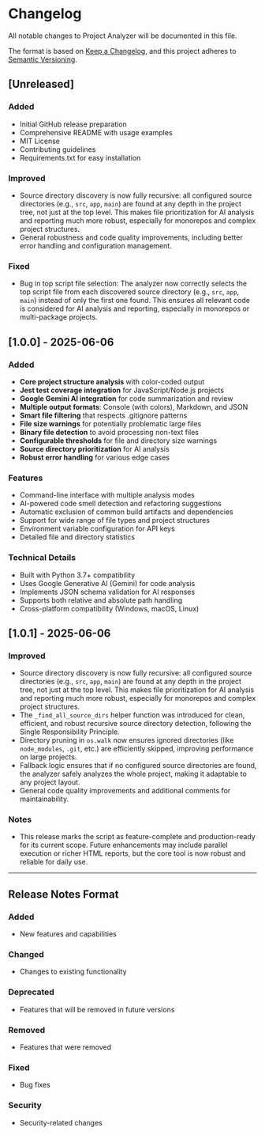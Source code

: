 # Changelog

All notable changes to Project Analyzer will be documented in this file.

The format is based on [Keep a Changelog](https://keepachangelog.com/en/1.0.0/),
and this project adheres to [Semantic Versioning](https://semver.org/spec/v2.0.0.html).

## [Unreleased]

### Added
- Initial GitHub release preparation
- Comprehensive README with usage examples
- MIT License
- Contributing guidelines
- Requirements.txt for easy installation

### Improved
- Source directory discovery is now fully recursive: all configured source directories (e.g., `src`, `app`, `main`) are found at any depth in the project tree, not just at the top level. This makes file prioritization for AI analysis and reporting much more robust, especially for monorepos and complex project structures.
- General robustness and code quality improvements, including better error handling and configuration management.

### Fixed
- Bug in top script file selection: The analyzer now correctly selects the top script file from each discovered source directory (e.g., `src`, `app`, `main`) instead of only the first one found. This ensures all relevant code is considered for AI analysis and reporting, especially in monorepos or multi-package projects.

## [1.0.0] - 2025-06-06

### Added
- **Core project structure analysis** with color-coded output
- **Jest test coverage integration** for JavaScript/Node.js projects
- **Google Gemini AI integration** for code summarization and review
- **Multiple output formats**: Console (with colors), Markdown, and JSON
- **Smart file filtering** that respects .gitignore patterns
- **File size warnings** for potentially problematic large files
- **Binary file detection** to avoid processing non-text files
- **Configurable thresholds** for file and directory size warnings
- **Source directory prioritization** for AI analysis
- **Robust error handling** for various edge cases

### Features
- Command-line interface with multiple analysis modes
- AI-powered code smell detection and refactoring suggestions
- Automatic exclusion of common build artifacts and dependencies
- Support for wide range of file types and project structures
- Environment variable configuration for API keys
- Detailed file and directory statistics

### Technical Details
- Built with Python 3.7+ compatibility
- Uses Google Generative AI (Gemini) for code analysis
- Implements JSON schema validation for AI responses
- Supports both relative and absolute path handling
- Cross-platform compatibility (Windows, macOS, Linux)

## [1.0.1] - 2025-06-06

### Improved
- Source directory discovery is now fully recursive: all configured source directories (e.g., `src`, `app`, `main`) are found at any depth in the project tree, not just at the top level. This makes file prioritization for AI analysis and reporting much more robust, especially for monorepos and complex project structures.
- The `_find_all_source_dirs` helper function was introduced for clean, efficient, and robust recursive source directory detection, following the Single Responsibility Principle.
- Directory pruning in `os.walk` now ensures ignored directories (like `node_modules`, `.git`, etc.) are efficiently skipped, improving performance on large projects.
- Fallback logic ensures that if no configured source directories are found, the analyzer safely analyzes the whole project, making it adaptable to any project layout.
- General code quality improvements and additional comments for maintainability.

### Notes
- This release marks the script as feature-complete and production-ready for its current scope. Future enhancements may include parallel execution or richer HTML reports, but the core tool is now robust and reliable for daily use.

---

## Release Notes Format

### Added
- New features and capabilities

### Changed
- Changes to existing functionality

### Deprecated
- Features that will be removed in future versions

### Removed
- Features that were removed

### Fixed
- Bug fixes

### Security
- Security-related changes
